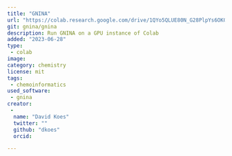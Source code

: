 ```yaml
---
title: "GNINA"
url: "https://colab.research.google.com/drive/1QYo5QLUE80N_G28PlpYs6OKGddhhd931?usp=sharing"
git: gnina/gnina
description: Run GNINA on a GPU instance of Colab
added: "2023-06-28"
type: 
 - colab
image: 
category: chemistry
license: mit
tags: 
 - chemoinformatics
used_software:
 - gnina
creator: 
 - 
  name: "David Koes"
  twitter: ""
  github: "dkoes"
  orcid: 

---
```

